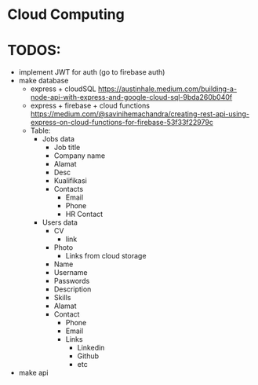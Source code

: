 # Cloud Computing

# TODOS:

- implement JWT for auth (go to firebase auth)
- make database
  - express + cloudSQL https://austinhale.medium.com/building-a-node-api-with-express-and-google-cloud-sql-9bda260b040f
  - express + firebase + cloud functions https://medium.com/@savinihemachandra/creating-rest-api-using-express-on-cloud-functions-for-firebase-53f33f22979c
  - Table:
    - Jobs data
      - Job title
      - Company name
      - Alamat
      - Desc
      - Kualifikasi
      - Contacts
        - Email
        - Phone
        - HR Contact
    - Users data
      - CV
        - link
      - Photo
        - Links from cloud storage
      - Name
      - Username
      - Passwords
      - Description
      - Skills
      - Alamat
      - Contact
        - Phone
        - Email
        - Links
          - Linkedin
          - Github
          - etc
- make api
